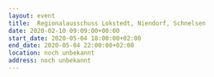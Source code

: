 ```yaml
---
layout: event
title:  Regionalausschuss Lokstedt, Niendorf, Schnelsen
date: 2020-02-10 09:09:00+00:00
start_date: 2020-05-04 18:00:00+02:00
end_date: 2020-05-04 22:00:00+02:00
location: noch unbekannt
address: noch unbekannt
---
```

